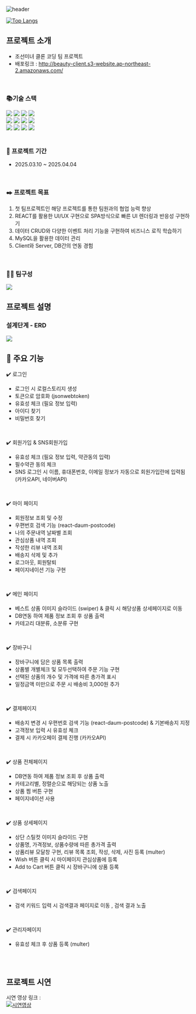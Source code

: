 ![header](https://capsule-render.vercel.app/api?type=Waving&color=gradient&height=200&section=header&text=조선미녀%20&fontSize=90)

[![Top Langs](https://github-readme-stats.vercel.app/api/top-langs/?username=anuraghazra&langs_count=5&layout=compact&theme=highcontrast)](https://github.com/anuraghazra/github-readme-stats)
 <br>

## 프로젝트 소개
- 조선미녀 클론 코딩 팀 프로젝트 <br>
- 배포링크 : http://beauty-client.s3-website.ap-northeast-2.amazonaws.com/  <br>
 <br>
 
### 📚기술 스택

<div align=left> 
  <img src="https://img.shields.io/badge/html5-E34F26?style=for-the-badge&logo=html5&logoColor=white"> 
  <img src="https://img.shields.io/badge/css-1572B6?style=for-the-badge&logo=css3&logoColor=white"> 
  <img src="https://img.shields.io/badge/javascript-F7DF1E?style=for-the-badge&logo=javascript&logoColor=black"> 
  <img src="https://img.shields.io/badge/mysql-4479A1?style=for-the-badge&logo=mysql&logoColor=white"> 
  <br>
  <img src="https://img.shields.io/badge/react-61DAFB?style=for-the-badge&logo=react&logoColor=black"> 
  <img src="https://img.shields.io/badge/node.js-339933?style=for-the-badge&logo=Node.js&logoColor=white">
  <img src="https://img.shields.io/badge/express-000000?style=for-the-badge&logo=express&logoColor=white">
  <img src="https://img.shields.io/badge/bootstrap-7952B3?style=for-the-badge&logo=bootstrap&logoColor=white">
  <br>
  <img src="https://img.shields.io/badge/github-181717?style=for-the-badge&logo=github&logoColor=white">
  <img src="https://img.shields.io/badge/git-F05032?style=for-the-badge&logo=git&logoColor=white">
  <img src="https://img.shields.io/badge/fontawesome-339AF0?style=for-the-badge&logo=fontawesome&logoColor=white">
   <img src="https://img.shields.io/badge/visual%20studio%20code-%23007ACC.svg?&style=for-the-badge&logo=visual%20studio%20code&logoColor=white" />
  <br>
 <br>

### 📆 프로젝트 기간
- 2025.03.10 ~ 2025.04.04 <br>
 <br>
 
### ✒️ 프로젝트 목표
1. 첫 팀프로젝트인 해당 프로젝트를 통한 팀원과의 협업 능력 향상
2. REACT를 활용한 UI/UX 구현으로 SPA방식으로 빠른 UI 렌더링과 반응성 구현하기
3. 데이터 CRUD와 다양한 이벤트 처리 기능을 구현하여 비즈니스 로직 학습하기
4. MySQL을 활용한 데이터 관리
5. Client와 Server, DB간의 연동 경험

<br>

### 🙋‍♀️ 팀구성
<img src="https://github.com/user-attachments/assets/0f5eceae-721c-4f22-ac6a-6856fb39ec33" />
<br>


## 프로젝트 설명
### 설계단계 - ERD 
<img src ="https://github.com/user-attachments/assets/f69e85d2-2724-47f2-ae89-3e6f6e83bc3c" />
<br>


## 📌 주요 기능
✔️ 로그인<br>
- 로그인 시 로컬스토리지 생성<br>
- 토큰으로 암호화 (jsonwebtoken)<br>
- 유효성 체크 (필요 정보 입력)<br>
- 아이디 찾기<br>
- 비밀번호 찾기<br>


<br>

✔️ 회원가입 & SNS회원가입 <br>
- 유효성 체크 (필요 정보 입력, 약관동의 입력)<br>
- 필수약관 동의 체크<br>
- SNS 로그인 시 이름, 휴대폰번호, 이메일 정보가 자동으로 회원가입란에 입력됨 (카카오API, 네이버API)<br>

<br>

✔️ 마이 페이지<br>
- 회원정보 조회 및 수정<br>
- 우편번호 검색 기능 (react-daum-postcode)<br>
- 나의 주문내역 날짜별 조회<br>
- 관심상품 내역 조회<br>
- 작성한 리뷰 내역 조회<br>
- 배송지 삭제 및 추가<br>
- 로그아웃, 회원탈퇴<br>
- 페이지네이션 기능 구현<br>

<br>

✔️ 메인 페이지<br>
- 베스트 상품 이미지 슬라이드 (swiper) & 클릭 시 해당상품 상세페이지로 이동 <br>
- DB연동 하여 제품 정보 조회 후 상품 출력<br>
- 카테고리 대분류, 소분류 구현<br>

<br>

✔️ 장바구니<br>
- 장바구니에 담은 상품 목록 출력<br>
- 상품별 개별체크 및 모두선택하여 주문 기능 구현<br>
- 선택된 상품의 개수 및 가격에 따른 총가격 표시<br>
- 일정금액 미만으로 주문 시 배송비 3,000원 추가<br>

<br>

✔️ 결제페이지<br>
- 배송지 변경 시 우편번호 검색 기능 (react-daum-postcode) & 기본배송지 지정<br>
- 고객정보 입력 시 유효성 체크<br>
- 결제 시 카카오페이 결제 진행 (카카오API) 
<br>

✔️ 상품 전체페이지<br>
- DB연동 하여 제품 정보 조회 후 상품 출력<br>
- 카테고리별, 정렬순으로 해당되는 상품 노출<br>
- 상품 찜 버튼 구현<br>
- 페이지네이션 사용<br>


<br>

✔️ 상품 상세페이지<br>
- 상단 스틸컷 이미지 슬라이드 구현<br>
- 상품명, 가격정보, 상품수량에 따른 총가격 출력<br>
- 상품리뷰 모달창 구현, 리뷰 목록 조회, 작성, 삭제, 사진 등록 (multer)<br>
- Wish 버튼 클릭 시 마이페이지 관심상품에 등록<br>
- Add to Cart 버튼 클릭 시 장바구니에 상품 등록<br>

<br>

✔️ 검색페이지<br>
- 검색 키워드 입력 시 검색결과 페이지로 이동 , 검색 결과 노출<br>

<br>

✔️ 관리자페이지<br>
- 유효성 체크 후 상품 등록 (multer)<br>

<br>


</div>


<br>

## 프로젝트 시연 

시연 영상 링크 : <BR>
[![시연영상](https://github.com/user-attachments/assets/d4c52d8d-87c9-49cf-89e2-19c272ac95ec)](https://youtu.be/KgK-92H-4kg?si=_RSJDlTBZowQY604)


<br>
<br><br><br>
    
  



